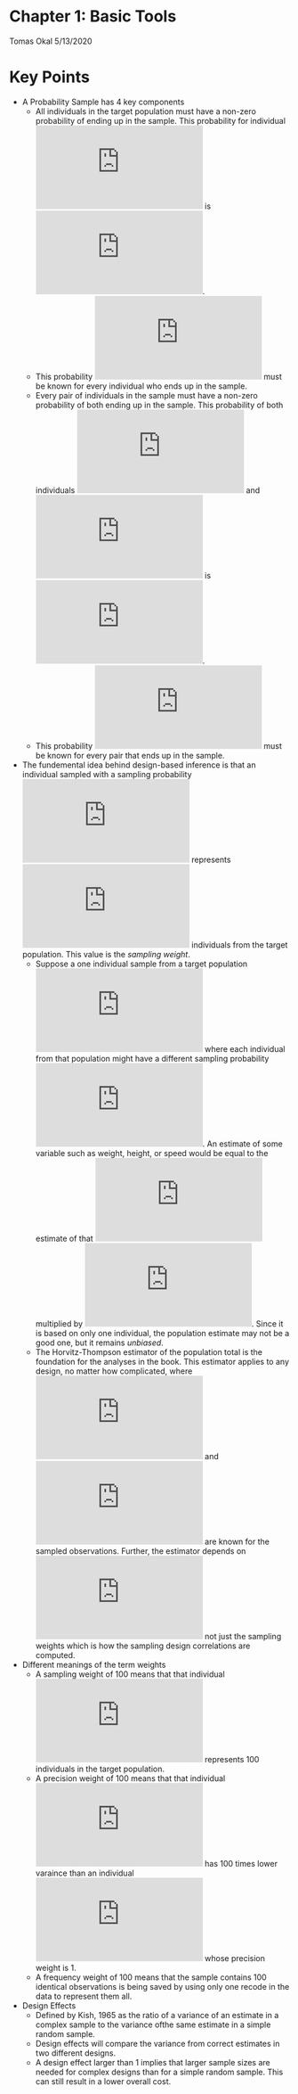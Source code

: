 Chapter 1: Basic Tools
================
Tomas Okal
5/13/2020

# Key Points

  - A Probability Sample has 4 key components
      - All individuals in the target population must have a non-zero
        probability of ending up in the sample. This probability for
        individual ![i](https://latex.codecogs.com/png.latex?i "i") is
        ![\\pi\_{i}](https://latex.codecogs.com/png.latex?%5Cpi_%7Bi%7D
        "\\pi_{i}").
      - This probability
        ![\\pi\_{i}](https://latex.codecogs.com/png.latex?%5Cpi_%7Bi%7D
        "\\pi_{i}") must be known for every individual who ends up in
        the sample.
      - Every pair of individuals in the sample must have a non-zero
        probability of both ending up in the sample. This probability of
        both individuals ![i](https://latex.codecogs.com/png.latex?i
        "i") and ![j](https://latex.codecogs.com/png.latex?j "j") is
        ![\\pi\_{ij}](https://latex.codecogs.com/png.latex?%5Cpi_%7Bij%7D
        "\\pi_{ij}").
      - This probability
        ![\\pi\_{ij}](https://latex.codecogs.com/png.latex?%5Cpi_%7Bij%7D
        "\\pi_{ij}") must be known for every pair that ends up in the
        sample.
  - The fundemental idea behind design-based inference is that an
    individual sampled with a sampling probability
    ![\\pi\_{i}](https://latex.codecogs.com/png.latex?%5Cpi_%7Bi%7D
    "\\pi_{i}") represents
    ![1/\\pi\_{i}](https://latex.codecogs.com/png.latex?1%2F%5Cpi_%7Bi%7D
    "1/\\pi_{i}") individuals from the target population. This value is
    the *sampling weight*.
      - Suppose a one individual sample from a target population
        ![N](https://latex.codecogs.com/png.latex?N "N") where each
        individual from that population might have a different sampling
        probability
        ![\\pi\_{i}](https://latex.codecogs.com/png.latex?%5Cpi_%7Bi%7D
        "\\pi_{i}"). An estimate of some variable such as weight,
        height, or speed would be equal to the estimate of that
        ![i](https://latex.codecogs.com/png.latex?i "i") multiplied by
        ![\\pi\_{i}](https://latex.codecogs.com/png.latex?%5Cpi_%7Bi%7D
        "\\pi_{i}"). Since it is based on only one individual, the
        population estimate may not be a good one, but it remains
        *unbiased*.
      - The Horvitz-Thompson estimator of the population total is the
        foundation for the analyses in the book. This estimator applies
        to any design, no matter how complicated, where
        ![\\pi\_{i}](https://latex.codecogs.com/png.latex?%5Cpi_%7Bi%7D
        "\\pi_{i}") and
        ![\\pi\_{ij}](https://latex.codecogs.com/png.latex?%5Cpi_%7Bij%7D
        "\\pi_{ij}") are known for the sampled observations. Further,
        the estimator depends on
        ![\\pi\_{ij}](https://latex.codecogs.com/png.latex?%5Cpi_%7Bij%7D
        "\\pi_{ij}") not just the sampling weights which is how the
        sampling design correlations are computed.
  - Different meanings of the term weights
      - A sampling weight of 100 means that that individual
        ![i](https://latex.codecogs.com/png.latex?i "i") represents 100
        individuals in the target population.
      - A precision weight of 100 means that that individual
        ![i](https://latex.codecogs.com/png.latex?i "i") has 100 times
        lower varaince than an individual
        ![j](https://latex.codecogs.com/png.latex?j "j") whose precision
        weight is 1.
      - A frequency weight of 100 means that the sample contains 100
        identical observations is being saved by using only one recode
        in the data to represent them all.
  - Design Effects
      - Defined by Kish, 1965 as the ratio of a variance of an estimate
        in a complex sample to the variance ofthe same estimate in a
        simple random sample.
      - Design effects will compare the variance from correct estimates
        in two different designs.
      - A design effect larger than 1 implies that larger sample sizes
        are needed for complex designs than for a simple random sample.
        This can still result in a lower overall cost.
